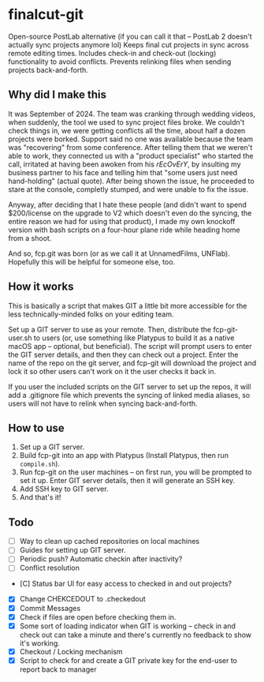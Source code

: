 # finalcut-git
Open-source PostLab alternative (if you can call it that – PostLab 2 doesn't actually sync projects anymore lol) 
Keeps final cut projects in sync across remote editing times.  Includes check-in and check-out (locking) functionality to avoid conflicts.
Prevents relinking files when sending projects back-and-forth.

## Why did I make this
It was September of 2024.  The team was cranking through wedding videos, when suddenly, the tool we used to sync project files broke.  We couldn't check things in, we were getting conflicts all the time, about half a dozen projects were borked.  Support said no one was available because the team was "recovering" from some conference.  After telling them that we weren't able to work, they connected us with a "product specialist" who started the call, irritated at having been awoken from his *rEcOvErY*, by insulting my business partner to his face and telling him that "some users just need hand-holding" (actual quote).  After being shown the issue, he proceeded to stare at the console, completly stumped, and were unable to fix the issue.

Anyway, after deciding that I hate these people (and didn't want to spend $200/license on the upgrade to V2 which doesn't even do the syncing, the entire reason we had for using that product), I made my own knockoff version with bash scripts on a four-hour plane ride while heading home from a shoot.

And so, fcp.git was born (or as we call it at UnnamedFilms, UNFlab).  Hopefully this will be helpful for someone else, too.

## How it works
This is basically a script that makes GIT a little bit more accessible for the less technically-minded folks on your editing team.

Set up a GIT server to use as your remote.  Then, distribute the fcp-git-user.sh to users (or, use something like Platypus to build it as a native macOS app – optional, but beneficial).  The script will prompt users to enter the GIT server details, and then they can check out a project.  Enter the name of the repo on the git server, and fcp-git will download the project and lock it so other users can't work on it the user checks it back in.   

If you user the included scripts on the GIT server to set up the repos, it will add a .gitignore file which prevents the syncing of linked media aliases, so users will not have to relink when syncing back-and-forth.

## How to use
1. Set up a GIT server.
2. Build fcp-git into an app with Platypus (Install Platypus, then run `compile.sh`).
3. Run fcp-git on the user machines – on first run, you will be prompted to set it up.  Enter GIT server details, then it will generate an SSH key.
4. Add SSH key to GIT server.
5. And that's it!

## Todo
- [ ] Way to clean up cached repositories on local machines
- [ ] Guides for setting up GIT server.
- [ ] Periodic push?  Automatic checkin after inactivity?
- [ ] Conflict resolution
- [C] Status bar UI for easy access to checked in and out projects?
- [X] Change CHEKCEDOUT to .checkedout
- [X] Commit Messages
- [X] Check if files are open before checking them in.
- [X] Some sort of loading indicator when GIT is working – check in and check out can take a minute and there's currently no feedback to show it's working.
- [X] Checkout / Locking mechanism
- [X] Script to check for and create a GIT private key for the end-user to report back to manager